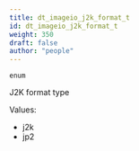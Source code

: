```yaml
---
title: dt_imageio_j2k_format_t
id: dt_imageio_j2k_format_t
weight: 350
draft: false
author: "people"
---
```


`enum`

J2K format type

Values:

* j2k
* jp2

